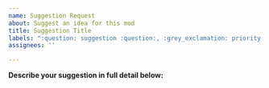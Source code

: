 ```yaml
---
name: Suggestion Request
about: Suggest an idea for this mod
title: Suggestion Title
labels: ":question: suggestion :question:, :grey_exclamation: priority low"
assignees: ''

---
```


<!--
DO NOT REMOVE PRE-EXISTING LINES
IF YOU WANT TO SUGGEST A FEW THINGS, OPEN A NEW ISSUE PER EVERY SUGGESTION
----------------------------------------------------------------------------------------------------------
-->
**Describe your suggestion in full detail below:**
